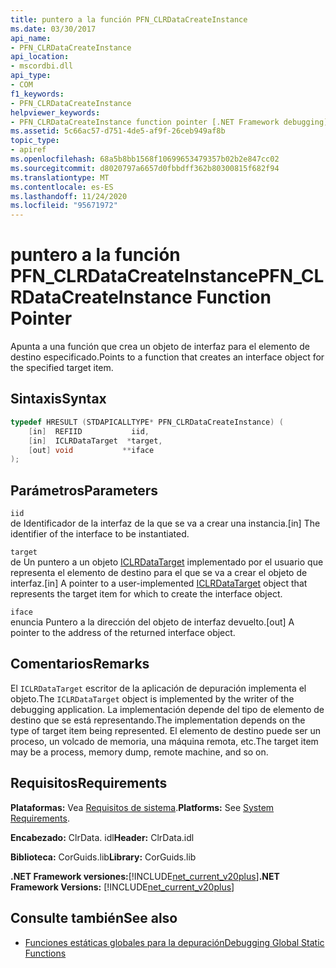 ```yaml
---
title: puntero a la función PFN_CLRDataCreateInstance
ms.date: 03/30/2017
api_name:
- PFN_CLRDataCreateInstance
api_location:
- mscordbi.dll
api_type:
- COM
f1_keywords:
- PFN_CLRDataCreateInstance
helpviewer_keywords:
- PFN_CLRDataCreateInstance function pointer [.NET Framework debugging]
ms.assetid: 5c66ac57-d751-4de5-af9f-26ceb949af8b
topic_type:
- apiref
ms.openlocfilehash: 68a5b8bb1568f10699653479357b02b2e847cc02
ms.sourcegitcommit: d8020797a6657d0fbbdff362b80300815f682f94
ms.translationtype: MT
ms.contentlocale: es-ES
ms.lasthandoff: 11/24/2020
ms.locfileid: "95671972"
---
```

# <a name="pfn_clrdatacreateinstance-function-pointer"></a><span data-ttu-id="2fec2-102">puntero a la función PFN_CLRDataCreateInstance</span><span class="sxs-lookup"><span data-stu-id="2fec2-102">PFN_CLRDataCreateInstance Function Pointer</span></span>

<span data-ttu-id="2fec2-103">Apunta a una función que crea un objeto de interfaz para el elemento de destino especificado.</span><span class="sxs-lookup"><span data-stu-id="2fec2-103">Points to a function that creates an interface object for the specified target item.</span></span>  
  
## <a name="syntax"></a><span data-ttu-id="2fec2-104">Sintaxis</span><span class="sxs-lookup"><span data-stu-id="2fec2-104">Syntax</span></span>  
  
```cpp  
typedef HRESULT (STDAPICALLTYPE* PFN_CLRDataCreateInstance) (  
    [in]  REFIID           iid,  
    [in]  ICLRDataTarget  *target,  
    [out] void           **iface  
);  
```  
  
## <a name="parameters"></a><span data-ttu-id="2fec2-105">Parámetros</span><span class="sxs-lookup"><span data-stu-id="2fec2-105">Parameters</span></span>  

 `iid`  
 <span data-ttu-id="2fec2-106">de Identificador de la interfaz de la que se va a crear una instancia.</span><span class="sxs-lookup"><span data-stu-id="2fec2-106">[in] The identifier of the interface to be instantiated.</span></span>  
  
 `target`  
 <span data-ttu-id="2fec2-107">de Un puntero a un objeto [ICLRDataTarget](iclrdatatarget-interface.md) implementado por el usuario que representa el elemento de destino para el que se va a crear el objeto de interfaz.</span><span class="sxs-lookup"><span data-stu-id="2fec2-107">[in] A pointer to a user-implemented [ICLRDataTarget](iclrdatatarget-interface.md) object that represents the target item for which to create the interface object.</span></span>  
  
 `iface`  
 <span data-ttu-id="2fec2-108">enuncia Puntero a la dirección del objeto de interfaz devuelto.</span><span class="sxs-lookup"><span data-stu-id="2fec2-108">[out] A pointer to the address of the returned interface object.</span></span>  
  
## <a name="remarks"></a><span data-ttu-id="2fec2-109">Comentarios</span><span class="sxs-lookup"><span data-stu-id="2fec2-109">Remarks</span></span>  

 <span data-ttu-id="2fec2-110">El `ICLRDataTarget` escritor de la aplicación de depuración implementa el objeto.</span><span class="sxs-lookup"><span data-stu-id="2fec2-110">The `ICLRDataTarget` object is implemented by the writer of the debugging application.</span></span> <span data-ttu-id="2fec2-111">La implementación depende del tipo de elemento de destino que se está representando.</span><span class="sxs-lookup"><span data-stu-id="2fec2-111">The implementation depends on the type of target item being represented.</span></span> <span data-ttu-id="2fec2-112">El elemento de destino puede ser un proceso, un volcado de memoria, una máquina remota, etc.</span><span class="sxs-lookup"><span data-stu-id="2fec2-112">The target item may be a process, memory dump, remote machine, and so on.</span></span>  
  
## <a name="requirements"></a><span data-ttu-id="2fec2-113">Requisitos</span><span class="sxs-lookup"><span data-stu-id="2fec2-113">Requirements</span></span>  

 <span data-ttu-id="2fec2-114">**Plataformas:** Vea [Requisitos de sistema](../../get-started/system-requirements.md).</span><span class="sxs-lookup"><span data-stu-id="2fec2-114">**Platforms:** See [System Requirements](../../get-started/system-requirements.md).</span></span>  
  
 <span data-ttu-id="2fec2-115">**Encabezado:** ClrData. idl</span><span class="sxs-lookup"><span data-stu-id="2fec2-115">**Header:** ClrData.idl</span></span>  
  
 <span data-ttu-id="2fec2-116">**Biblioteca:** CorGuids.lib</span><span class="sxs-lookup"><span data-stu-id="2fec2-116">**Library:** CorGuids.lib</span></span>  
  
 <span data-ttu-id="2fec2-117">**.NET Framework versiones:**[!INCLUDE[net_current_v20plus](../../../../includes/net-current-v20plus-md.md)]</span><span class="sxs-lookup"><span data-stu-id="2fec2-117">**.NET Framework Versions:** [!INCLUDE[net_current_v20plus](../../../../includes/net-current-v20plus-md.md)]</span></span>  
  
## <a name="see-also"></a><span data-ttu-id="2fec2-118">Consulte también</span><span class="sxs-lookup"><span data-stu-id="2fec2-118">See also</span></span>

- [<span data-ttu-id="2fec2-119">Funciones estáticas globales para la depuración</span><span class="sxs-lookup"><span data-stu-id="2fec2-119">Debugging Global Static Functions</span></span>](debugging-global-static-functions.md)
